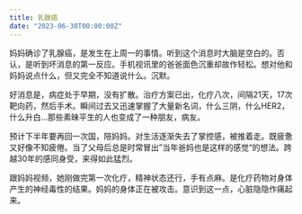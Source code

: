 ```yaml
---
title: 乳腺癌
date: "2023-06-30T00:00:00Z"
---
```


妈妈确诊了乳腺癌，是发生在上周一的事情。听到这个消息时大脑是空白的。否认，是听到坏消息的第一反应。手机视讯里的爸爸面色沉重却故作轻松。想对他和妈妈说点什么，但又完全不知道说什么。沉默。

好消息是，病症处于早期，没有扩散。治疗方案已出，化疗八次，间隔21天，17次靶向药，然后手术。瞬间过去又迅速掌握了大量新名词，什么三阴，什么HER2，什么升白…那些素昧平生的人也变成了一种朋友，病友。

预计下半年要再回一次国，陪妈妈。对生活逐渐失去了掌控感，被推着走。既疲惫又好像不知疲倦。当了父母后总是时常冒出”当年爸妈也是这样的感觉“的想法。跨越30年的感同身受，来得如此猛烈。

跟妈妈视频，她刚做完第一次化疗，精神状态还行，手有点麻。是化疗药物对身体产生的神经毒性的结果。妈妈的身体正在被攻击。意识到这一点，心脏隐隐作痛起来。
